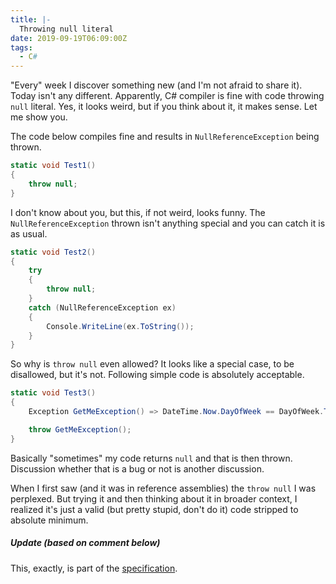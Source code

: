 ```yaml
---
title: |-
  Throwing null literal
date: 2019-09-19T06:09:00Z
tags:
  - C#
---
```

"Every" week I discover something new (and I'm not afraid to share it). Today isn't any different. Apparently, C# compiler is fine with code throwing `null` literal. Yes, it looks weird, but if you think about it, it makes sense. Let me show you.

The code below compiles fine and results in `NullReferenceException` being thrown.

```csharp
static void Test1()
{
	throw null;
}
```

I don't know about you, but this, if not weird, looks funny. The `NullReferenceException` thrown isn't anything special and you can catch it is as usual.

```csharp
static void Test2()
{
	try
	{
		throw null;
	}
	catch (NullReferenceException ex)
	{
		Console.WriteLine(ex.ToString());
	}
}
```

So why is `throw null` even allowed? It looks like a special case, to be disallowed, but it's not. Following simple code is absolutely acceptable.

```csharp
static void Test3()
{
	Exception GetMeException() => DateTime.Now.DayOfWeek == DayOfWeek.Thursday ? null : new InvalidOperationException();

	throw GetMeException();
}
```

Basically "sometimes" my code returns `null` and that is then thrown. Discussion whether that is a bug or not is another discussion.

When I first saw (and it was in reference assemblies) the `throw null` I was perplexed. But trying it and then thinking about it in broader context, I realized it's just a valid (but pretty stupid, don't do it) code stripped to absolute minimum.

##### Update (based on comment below)

This, exactly, is part of the [specification][1].

[1]: https://github.com/dotnet/csharplang/blob/master/spec/statements.md#the-throw-statement